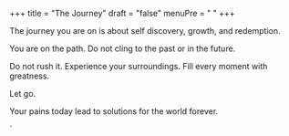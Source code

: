 +++
title = "The Journey"
draft = "false"
menuPre = "<i class='fa-fw fas fa-caret-right'></i> "
+++

The journey you are on is about self discovery, growth, and redemption.

You are on the path. Do not cling to the past or in the future.

Do not rush it. Experience your surroundings. Fill every moment with greatness. 

Let go.

Your pains today lead to solutions for the world forever. 



`

